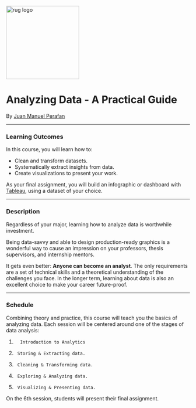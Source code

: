 <p><img src="https://www.rug.nl/about-ug/practical-matters/huisstijl/logobank-new/corporatelogo/corporatelogorood/rugr_logonl_rood_rgb.png" width="200" alt="rug logo"></p>

# Analyzing Data - A Practical Guide
<p>By <a href="https://www.linkedin.com/in/jmperafan/">Juan Manuel Perafan</a></>

---

### Learning Outcomes
In this course, you will learn how to:
* Clean and transform datasets.
* Systematically extract insights from data.
* Create visualizations to present your work.

As your final assignment, you will build an infographic or dashboard with [Tableau](https://www.tableau.com/), using a dataset of your choice.

---

### Description
Regardless of your major, learning how to analyze data is worthwhile investment. 

Being data-savvy and able to design production-ready graphics is a wonderful way to cause an impression on your professors, thesis supervisors, and internship mentors. 

It gets even better: **Anyone can become an analyst**. The only requirements are a set of technical skills and a theoretical understanding of the challenges you face. In the longer term, learning about data is also an excellent choice to make your career future-proof.

---

### Schedule
Combining theory and practice, this course will teach you the basics of analyzing data. Each session will be centered around one of the stages of data analysis:

1.       Introduction to Analytics

2.      Storing & Extracting data.

3.      Cleaning & Transforming data.

4.      Exploring & Analyzing data.

5.      Visualizing & Presenting data.

On the 6th session, students will present their final assignment.